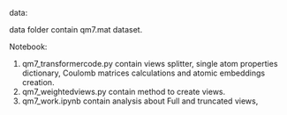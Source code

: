data:

data folder contain qm7.mat dataset.

Notebook: 

1) qm7_transformercode.py contain views splitter, single atom properties dictionary, Coulomb matrices calculations and atomic embeddings creation.
2) qm7_weightedviews.py contain method to create views.
3) qm7_work.ipynb contain analysis about Full and truncated views, 
